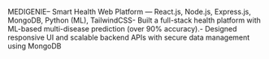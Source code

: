 MEDIGENIE– Smart Health Web Platform — React.js, Node.js, Express.js, MongoDB, Python (ML),
 TailwindCSS- Built a full-stack health platform with ML-based multi-disease prediction (over 90% accuracy).- Designed responsive UI and scalable backend APIs with secure data management using MongoDB
